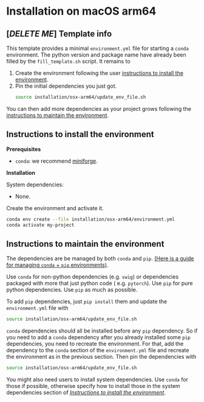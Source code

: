 # Installation on macOS arm64

## [_DELETE ME_] Template info

This template provides a minimal `environment.yml` file for starting a `conda` environment.
The python version and package name have already been filled by the `fill_template.sh` script.
It remains to

1. Create the environment following the
   user [instructions to install the environment](#instructions-to-install-the-environment).
2. Pin the initial dependencies you just got.
    ```bash
    source installation/osx-arm64/update_env_file.sh 
    ```

You can then add more dependencies as your project grows following
the [instructions to maintain the environment](#instructions-to-maintain-the-environment).

## Instructions to install the environment

**Prerequisites**

- `conda`: we recommend [miniforge](https://github.com/conda-forge/miniforge).

**Installation**

System dependencies:

- None.

Create the environment and activate it.

```bash
conda env create --file installation/osx-arm64/environment.yml
conda activate my-project
```

## Instructions to maintain the environment

The dependencies are be managed by both `conda`
and `pip`.
[(Here is a guide for managing `conda` + `pip` environments)](https://docs.conda.io/projects/conda/en/latest/user-guide/tasks/manage-environments.html#using-pip-in-an-environment).

Use `conda` for non-python dependencies (e.g. `swig`) or dependencies packaged with more that just python code (
e.g. `pytorch`).
Use `pip` for pure python dependencies.
Use `pip` as much as possible.

To add `pip` dependencies, just `pip install` them and update the `environment.yml` file with

```bash
source installation/osx-arm64/update_env_file.sh
```

`conda` dependencies should all be installed before any `pip` dependency.
So if you need to add a `conda` dependency after you already installed some `pip` dependencies, you need to recreate
the environment.
For that, add the dependency to the `conda` section of the `environment.yml` file and recreate the environment as in the
previous section.
Then pin the dependencies with

```bash
source installation/osx-arm64/update_env_file.sh
```

You might also need users to install system dependencies.
Use `conda` for those if possible, otherwise specify how to install those in the system dependencies section of
[_Instructions to install the environment_](#instructions-to-install-the-environment).